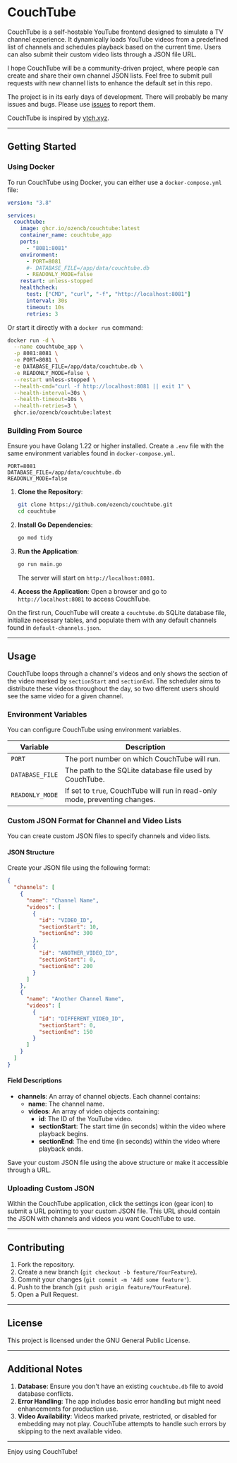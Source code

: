 # CouchTube

CouchTube is a self-hostable YouTube frontend designed to simulate a TV channel experience. It dynamically loads YouTube videos from a predefined list of channels and schedules playback based on the current time. Users can also submit their custom video lists through a JSON file URL.

I hope CouchTube will be a community-driven project, where people can create and share their own channel JSON lists. Feel free to submit pull requests with new channel lists to enhance the default set in this repo.

The project is in its early days of development. There will probably be many issues and bugs. Please use [issues](https://github.com/ozencb/couchtube/issues) to report them.

CouchTube is inspired by [ytch.xyz](https://ytch.xyz/).


---

## Getting Started

### Using Docker

To run CouchTube using Docker, you can either use a `docker-compose.yml` file:

```yaml
version: "3.8"

services:
  couchtube:
    image: ghcr.io/ozencb/couchtube:latest
    container_name: couchtube_app
    ports:
      - "8081:8081"  
    environment:
      - PORT=8081
      #- DATABASE_FILE=/app/data/couchtube.db
      - READONLY_MODE=false
    restart: unless-stopped
    healthcheck:
      test: ["CMD", "curl", "-f", "http://localhost:8081"]
      interval: 30s
      timeout: 10s
      retries: 3

```

Or start it directly with a `docker run` command:

```sh
docker run -d \
  --name couchtube_app \
  -p 8081:8081 \
  -e PORT=8081 \
  -e DATABASE_FILE=/app/data/couchtube.db \
  -e READONLY_MODE=false \
  --restart unless-stopped \
  --health-cmd="curl -f http://localhost:8081 || exit 1" \
  --health-interval=30s \
  --health-timeout=10s \
  --health-retries=3 \
  ghcr.io/ozencb/couchtube:latest

```

### Building From Source

Ensure you have Golang 1.22 or higher installed. Create a `.env` file with the same environment variables found in `docker-compose.yml`.

```dotenv
PORT=8081
DATABASE_FILE=/app/data/couchtube.db
READONLY_MODE=false
```

1. **Clone the Repository**:
   ```sh
   git clone https://github.com/ozencb/couchtube.git
   cd couchtube
   ```

2. **Install Go Dependencies**:
   ```sh
   go mod tidy
   ```

3. **Run the Application**:
   ```sh
   go run main.go
   ```
   The server will start on `http://localhost:8081`.

4. **Access the Application**:
   Open a browser and go to `http://localhost:8081` to access CouchTube.

On the first run, CouchTube will create a `couchtube.db` SQLite database file, initialize necessary tables, and populate them with any default channels found in `default-channels.json`.


---

## Usage

CouchTube loops through a channel's videos and only shows the section of the video marked by `sectionStart` and `sectionEnd`. The scheduler aims to distribute these videos throughout the day, so two different users should see the same video for a given channel.

### Environment Variables

You can configure CouchTube using environment variables.

| Variable        | Description                                                                 |
| --------------- | --------------------------------------------------------------------------- |
| `PORT`          | The port number on which CouchTube will run.                                |
| `DATABASE_FILE` | The path to the SQLite database file used by CouchTube.                     |
| `READONLY_MODE` | If set to `true`, CouchTube will run in read-only mode, preventing changes. |


### Custom JSON Format for Channel and Video Lists

You can create custom JSON files to specify channels and video lists.

#### JSON Structure

Create your JSON file using the following format:

```json
{
  "channels": [
    {
      "name": "Channel Name",
      "videos": [
        {
          "id": "VIDEO_ID",
          "sectionStart": 10,
          "sectionEnd": 300
        },
        {
          "id": "ANOTHER_VIDEO_ID",
          "sectionStart": 0,
          "sectionEnd": 200
        }
      ]
    },
    {
      "name": "Another Channel Name",
      "videos": [
        {
          "id": "DIFFERENT_VIDEO_ID",
          "sectionStart": 0,
          "sectionEnd": 150
        }
      ]
    }
  ]
}
```

#### Field Descriptions

- **channels**: An array of channel objects. Each channel contains:
  - **name**: The channel name.
  - **videos**: An array of video objects containing:
    - **id**: The ID of the YouTube video.
    - **sectionStart**: The start time (in seconds) within the video where playback begins.
    - **sectionEnd**: The end time (in seconds) within the video where playback ends.


Save your custom JSON file using the above structure or make it accessible through a URL.

### Uploading Custom JSON

Within the CouchTube application, click the settings icon (gear icon) to submit a URL pointing to your custom JSON file. This URL should contain the JSON with channels and videos you want CouchTube to use.

---

## Contributing

1. Fork the repository.
2. Create a new branch (`git checkout -b feature/YourFeature`).
3. Commit your changes (`git commit -m 'Add some feature'`).
4. Push to the branch (`git push origin feature/YourFeature`).
5. Open a Pull Request.

---

## License

This project is licensed under the GNU General Public License.

---

## Additional Notes

1. **Database**: Ensure you don't have an existing `couchtube.db` file to avoid database conflicts.
2. **Error Handling**: The app includes basic error handling but might need enhancements for production use.
3. **Video Availability**: Videos marked private, restricted, or disabled for embedding may not play. CouchTube attempts to handle such errors by skipping to the next available video.

---

Enjoy using CouchTube!